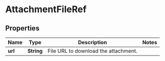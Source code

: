 

# AttachmentFileRef


## Properties

| Name | Type | Description | Notes |
|------------ | ------------- | ------------- | -------------|
|**url** | **String** | File URL to download the attachment. |  |



